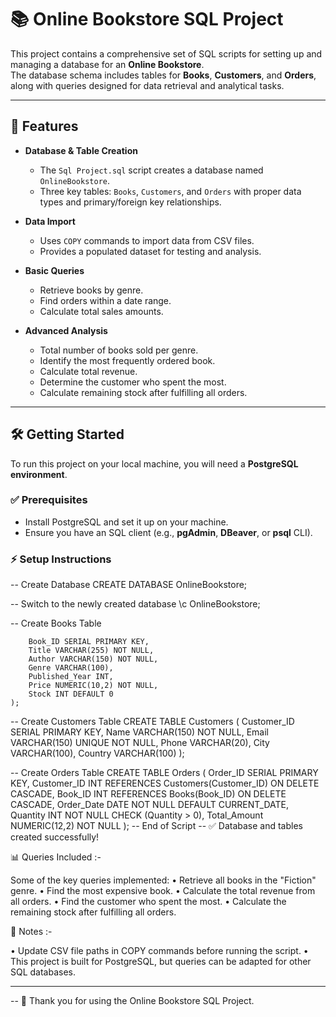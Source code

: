 # 📚 Online Bookstore SQL Project

This project contains a comprehensive set of SQL scripts for setting up and managing a database for an **Online Bookstore**.  
The database schema includes tables for **Books**, **Customers**, and **Orders**, along with queries designed for data retrieval and analytical tasks.

---

## 🚀 Features

- **Database & Table Creation**  
  - The `Sql Project.sql` script creates a database named `OnlineBookstore`.  
  - Three key tables: `Books`, `Customers`, and `Orders` with proper data types and primary/foreign key relationships.

- **Data Import**  
  - Uses `COPY` commands to import data from CSV files.  
  - Provides a populated dataset for testing and analysis.  

- **Basic Queries**  
  - Retrieve books by genre.  
  - Find orders within a date range.  
  - Calculate total sales amounts.  

- **Advanced Analysis**  
  - Total number of books sold per genre.  
  - Identify the most frequently ordered book.  
  - Calculate total revenue.  
  - Determine the customer who spent the most.  
  - Calculate remaining stock after fulfilling all orders.  

---

## 🛠️ Getting Started
To run this project on your local machine, you will need a **PostgreSQL environment**.

### ✅ Prerequisites
- Install PostgreSQL and set it up on your machine.  
- Ensure you have an SQL client (e.g., **pgAdmin**, **DBeaver**, or **psql** CLI).  

### ⚡ Setup Instructions
-- Create Database
CREATE DATABASE OnlineBookstore;

-- Switch to the newly created database
\c OnlineBookstore;

-- Create Books Table
```CREATE TABLE Books (
    Book_ID SERIAL PRIMARY KEY,
    Title VARCHAR(255) NOT NULL,
    Author VARCHAR(150) NOT NULL,
    Genre VARCHAR(100),
    Published_Year INT,
    Price NUMERIC(10,2) NOT NULL,
    Stock INT DEFAULT 0
);
```
-- Create Customers Table
CREATE TABLE Customers (
    Customer_ID SERIAL PRIMARY KEY,
    Name VARCHAR(150) NOT NULL,
    Email VARCHAR(150) UNIQUE NOT NULL,
    Phone VARCHAR(20),
    City VARCHAR(100),
    Country VARCHAR(100)
);

-- Create Orders Table
CREATE TABLE Orders (
    Order_ID SERIAL PRIMARY KEY,
    Customer_ID INT REFERENCES Customers(Customer_ID) ON DELETE CASCADE,
    Book_ID INT REFERENCES Books(Book_ID) ON DELETE CASCADE,
    Order_Date DATE NOT NULL DEFAULT CURRENT_DATE,
    Quantity INT NOT NULL CHECK (Quantity > 0),
    Total_Amount NUMERIC(12,2) NOT NULL
);
-- End of Script
-- ✅ Database and tables created successfully!

📊 Queries Included :-

Some of the key queries implemented:
 • Retrieve all books in the "Fiction" genre.
 • Find the most expensive book.
 • Calculate the total revenue from all orders.
 • Find the customer who spent the most.
 • Calculate the remaining stock after fulfilling all orders.

📌 Notes :-

 • Update CSV file paths in COPY commands before running the script.
 • This project is built for PostgreSQL, but queries can be adapted for other SQL databases.
 
---------------------------------------------------
-- 🙏 Thank you for using the Online Bookstore SQL Project.

